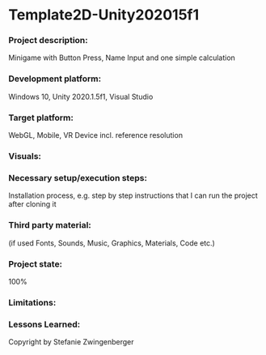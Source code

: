 # Template2D-Unity202015f1

### Project description: 
Minigame with Button Press, Name Input and one simple calculation

### Development platform: 
Windows 10, Unity 2020.1.5f1, Visual Studio

### Target platform: 
WebGL, Mobile, VR Device incl. reference resolution 

### Visuals: 


### Necessary setup/execution steps: 
Installation process, e.g. step by step instructions that I can run the project after cloning it

### Third party material: 
(if used Fonts, Sounds, Music, Graphics, Materials, Code etc.)

### Project state: 
100%

### Limitations: 

### Lessons Learned: 

Copyright by Stefanie Zwingenberger
